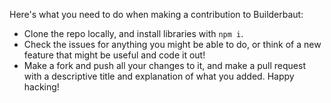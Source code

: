 Here's what you need to do when making a contribution to Builderbaut:
- Clone the repo locally, and install libraries with `npm i`.
- Check the issues for anything you might be able to do, or think of a new feature that might be useful and code it out!
- Make a fork and push all your changes to it, and make a pull request with a descriptive title and explanation of what you added.
Happy hacking!
